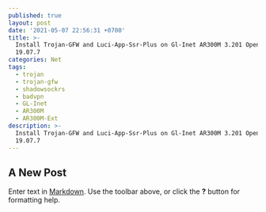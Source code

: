 ```yaml
---
published: true
layout: post
date: '2021-05-07 22:56:31 +0700'
title: >-
  Install Trojan-GFW and Luci-App-Ssr-Plus on Gl-Inet AR300M 3.201 OpenWRT
  19.07.7
categories: Net
tags:
  - trojan
  - trojan-gfw
  - shadowsockrs
  - badvpn
  - GL-Inet
  - AR300M
  - AR300M-Ext
description: >-
  Install Trojan-GFW and Luci-App-Ssr-Plus on Gl-Inet AR300M 3.201 OpenWRT
  19.07.7
---
```

## A New Post

Enter text in [Markdown](http://daringfireball.net/projects/markdown/). Use the toolbar above, or click the **?** button for formatting help.
